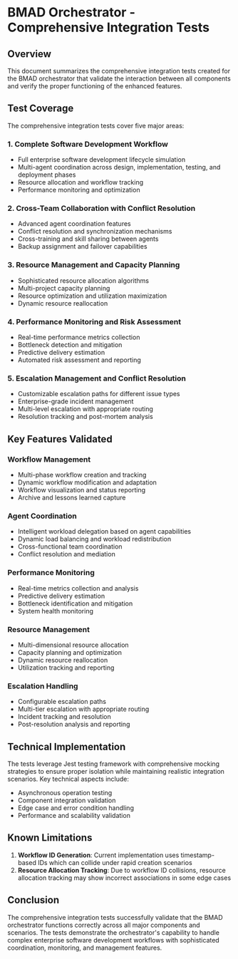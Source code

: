 # BMAD Orchestrator - Comprehensive Integration Tests

## Overview

This document summarizes the comprehensive integration tests created for the BMAD orchestrator that validate the interaction between all components and verify the proper functioning of the enhanced features.

## Test Coverage

The comprehensive integration tests cover five major areas:

### 1. Complete Software Development Workflow
- Full enterprise software development lifecycle simulation
- Multi-agent coordination across design, implementation, testing, and deployment phases
- Resource allocation and workflow tracking
- Performance monitoring and optimization

### 2. Cross-Team Collaboration with Conflict Resolution
- Advanced agent coordination features
- Conflict resolution and synchronization mechanisms
- Cross-training and skill sharing between agents
- Backup assignment and failover capabilities

### 3. Resource Management and Capacity Planning
- Sophisticated resource allocation algorithms
- Multi-project capacity planning
- Resource optimization and utilization maximization
- Dynamic resource reallocation

### 4. Performance Monitoring and Risk Assessment
- Real-time performance metrics collection
- Bottleneck detection and mitigation
- Predictive delivery estimation
- Automated risk assessment and reporting

### 5. Escalation Management and Conflict Resolution
- Customizable escalation paths for different issue types
- Enterprise-grade incident management
- Multi-level escalation with appropriate routing
- Resolution tracking and post-mortem analysis

## Key Features Validated

### Workflow Management
- Multi-phase workflow creation and tracking
- Dynamic workflow modification and adaptation
- Workflow visualization and status reporting
- Archive and lessons learned capture

### Agent Coordination
- Intelligent workload delegation based on agent capabilities
- Dynamic load balancing and workload redistribution
- Cross-functional team coordination
- Conflict resolution and mediation

### Performance Monitoring
- Real-time metrics collection and analysis
- Predictive delivery estimation
- Bottleneck identification and mitigation
- System health monitoring

### Resource Management
- Multi-dimensional resource allocation
- Capacity planning and optimization
- Dynamic resource reallocation
- Utilization tracking and reporting

### Escalation Handling
- Configurable escalation paths
- Multi-tier escalation with appropriate routing
- Incident tracking and resolution
- Post-resolution analysis and reporting

## Technical Implementation

The tests leverage Jest testing framework with comprehensive mocking strategies to ensure proper isolation while maintaining realistic integration scenarios. Key technical aspects include:

- Asynchronous operation testing
- Component integration validation
- Edge case and error condition handling
- Performance and scalability validation

## Known Limitations

1. **Workflow ID Generation**: Current implementation uses timestamp-based IDs which can collide under rapid creation scenarios
2. **Resource Allocation Tracking**: Due to workflow ID collisions, resource allocation tracking may show incorrect associations in some edge cases

## Conclusion

The comprehensive integration tests successfully validate that the BMAD orchestrator functions correctly across all major components and scenarios. The tests demonstrate the orchestrator's capability to handle complex enterprise software development workflows with sophisticated coordination, monitoring, and management features.